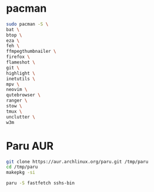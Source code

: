 # pacman
```bash
sudo pacman -S \
bat \
btop \
eza \
feh \
ffmpegthumbnailer \
firefox \
flameshot \
git \
highlight \
inetutils \
mpv \
neovim \
qutebrowser \
ranger \
stow \
tmux \
unclutter \
w3m
```

# Paru AUR
```bash
git clone https://aur.archlinux.org/paru.git /tmp/paru
cd /tmp/paru
makepkg -si
```

```bash
paru -S fastfetch sshs-bin
```

